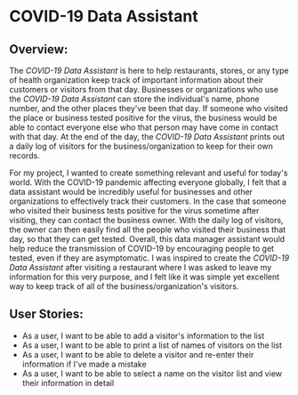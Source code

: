 # COVID-19 Data Assistant

## **Overview**:
The *COVID-19 Data Assistant* is here to help restaurants, stores, or any type of health organization keep track of
important information about their customers or visitors from that day. Businesses or organizations who use the
*COVID-19 Data Assistant* can store the individual's name, phone number, and the other places
they've been that day. If someone who visited the place or business tested positive for the virus, the business would
be able to contact everyone else who that person may have come in contact with that day. At the end of the day, the
*COVID-19 Data Assistant* prints out a daily log of visitors for the business/organization to keep for their own records.

For my project, I wanted to create something relevant and useful for today's world. With the COVID-19 pandemic affecting
everyone globally, I felt that a data assistant would be incredibly useful for businesses and other organizations to 
effectively track their customers. In the case that someone who visited their business tests positive
for the virus sometime after visiting, they can contact the business owner. With the daily log of visitors, the owner
can then easily find all the people who visited their business that day, so that they can get tested. Overall, this
data manager assistant would help reduce the transmission of COVID-19 by encouraging people to get tested,
even if they are asymptomatic. I was inspired to create the *COVID-19 Data Assistant* after visiting a restaurant where
I was asked to leave my information for this very purpose, and I felt like it was simple yet excellent way to keep track
of all of the business/organization's visitors.

## **User Stories**:
- As a user, I want to be able to add a visitor's information to the list
- As a user, I want to be able to print a list of names of visitors on the list
- As a user, I want to be able to delete a visitor and re-enter their information if I've made a mistake
- As a user, I want to be able to select a name on the visitor list and view their information in detail
